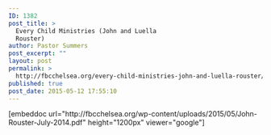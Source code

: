 ```yaml
---
ID: 1382
post_title: >
  Every Child Ministries (John and Luella
  Rouster)
author: Pastor Summers
post_excerpt: ""
layout: post
permalink: >
  http://fbcchelsea.org/every-child-ministries-john-and-luella-rouster/
published: true
post_date: 2015-05-12 17:55:10
---
```

<p>[embeddoc url="http://fbcchelsea.org/wp-content/uploads/2015/05/John-Rouster-July-2014.pdf" height="1200px" viewer="google"]</p>